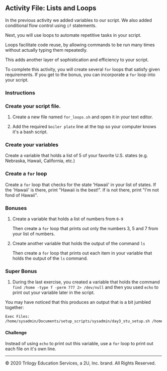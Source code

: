 ## Activity File: Lists and Loops

In the previous activity we added variables to our script.  We also added conditional flow control using `if` statements.

Next, you will use loops to automate repetitive tasks in your script.

Loops facilitate code reuse, by allowing commands to be run many times without actually typing them repeatedly.

This adds another layer of sophistication and efficiency to your script.

To complete this activity, you will create several `for` loops that satisfy given requirements. If you get to the bonus, you can incorporate a `for` loop into your script.

### Instructions

### Create your script file.

1. Create a new file named `for_loops.sh` and open it in your text editor.

2. Add the required `boiler plate` line at the top so your computer knows it's a bash script.

### Create your variables

Create a variable that holds a list of 5 of your favorite U.S. states (e.g. Nebraska, Hawaii, California, etc.)

### Create a `for` loop

Create a `for` loop that checks for the state 'Hawaii' in your list of states. If the 'Hawaii' is there, print "Hawaii is the best!". If is not there, print "I'm not fond of Hawaii".

### Bonuses
1. Create a variable that holds a list of numbers from `0-9`

    Then create a `for` loop that prints out only the numbers 3, 5 and 7 from your list of numbers.

2. Create another variable that holds the output of the command `ls`

    Then create a `for` loop that prints out each item in your variable that holds the output of the `ls` command.

### Super Bonus

1. During the last exercise, you created a variable that holds the command `find /home -type f -perm 777 2> /dev/null` and then you used `echo` to print out your variable later in the script.

You may have noticed that this produces an output that is a bit jumbled together:

```bash
Exec Files:
/home/sysadmin/Documents/setup_scripts/sysadmin/day3_stu_setup.sh /home/instructor/Documents/setup_scripts/sysadmin/day3_stu_setup.sh /home/instructor/Documents/setup_scripts/instructor/day3_setup.sh
```

#### Challenge

Instead of using `echo` to print out this variable, use a `for` loop to print out each file on it's own line.

---

© 2020 Trilogy Education Services, a 2U, Inc. brand. All Rights Reserved.    

